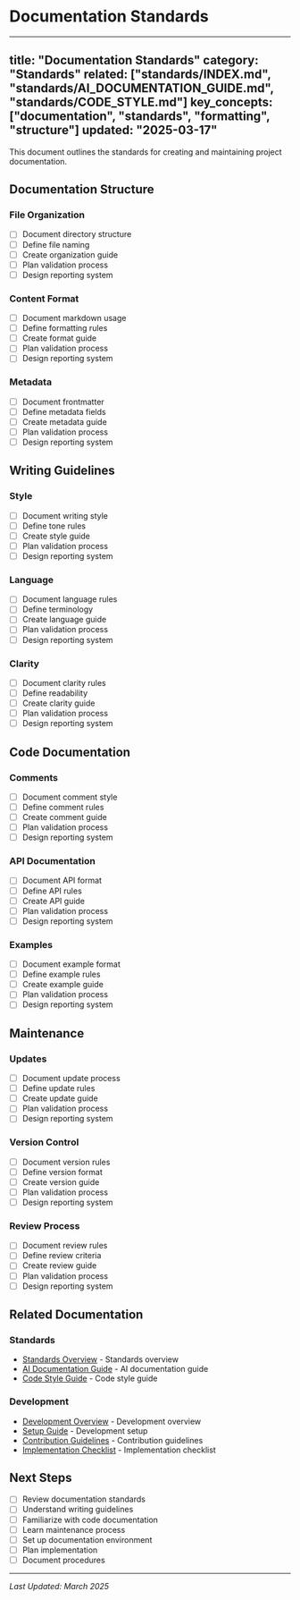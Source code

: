 # Documentation Standards

---
title: "Documentation Standards"
category: "Standards"
related: ["standards/INDEX.md", "standards/AI_DOCUMENTATION_GUIDE.md", "standards/CODE_STYLE.md"]
key_concepts: ["documentation", "standards", "formatting", "structure"]
updated: "2025-03-17"
---

This document outlines the standards for creating and maintaining project documentation.

## Documentation Structure

### File Organization
- [ ] Document directory structure
- [ ] Define file naming
- [ ] Create organization guide
- [ ] Plan validation process
- [ ] Design reporting system

### Content Format
- [ ] Document markdown usage
- [ ] Define formatting rules
- [ ] Create format guide
- [ ] Plan validation process
- [ ] Design reporting system

### Metadata
- [ ] Document frontmatter
- [ ] Define metadata fields
- [ ] Create metadata guide
- [ ] Plan validation process
- [ ] Design reporting system

## Writing Guidelines

### Style
- [ ] Document writing style
- [ ] Define tone rules
- [ ] Create style guide
- [ ] Plan validation process
- [ ] Design reporting system

### Language
- [ ] Document language rules
- [ ] Define terminology
- [ ] Create language guide
- [ ] Plan validation process
- [ ] Design reporting system

### Clarity
- [ ] Document clarity rules
- [ ] Define readability
- [ ] Create clarity guide
- [ ] Plan validation process
- [ ] Design reporting system

## Code Documentation

### Comments
- [ ] Document comment style
- [ ] Define comment rules
- [ ] Create comment guide
- [ ] Plan validation process
- [ ] Design reporting system

### API Documentation
- [ ] Document API format
- [ ] Define API rules
- [ ] Create API guide
- [ ] Plan validation process
- [ ] Design reporting system

### Examples
- [ ] Document example format
- [ ] Define example rules
- [ ] Create example guide
- [ ] Plan validation process
- [ ] Design reporting system

## Maintenance

### Updates
- [ ] Document update process
- [ ] Define update rules
- [ ] Create update guide
- [ ] Plan validation process
- [ ] Design reporting system

### Version Control
- [ ] Document version rules
- [ ] Define version format
- [ ] Create version guide
- [ ] Plan validation process
- [ ] Design reporting system

### Review Process
- [ ] Document review rules
- [ ] Define review criteria
- [ ] Create review guide
- [ ] Plan validation process
- [ ] Design reporting system

## Related Documentation

### Standards
- [Standards Overview](INDEX.md) - Standards overview
- [AI Documentation Guide](AI_DOCUMENTATION_GUIDE.md) - AI documentation guide
- [Code Style Guide](CODE_STYLE.md) - Code style guide

### Development
- [Development Overview](../development/INDEX.md) - Development overview
- [Setup Guide](../development/SETUP.md) - Development setup
- [Contribution Guidelines](../development/CONTRIBUTING.md) - Contribution guidelines
- [Implementation Checklist](../development/IMPLEMENTATION_CHECKLIST.md) - Implementation checklist

## Next Steps

- [ ] Review documentation standards
- [ ] Understand writing guidelines
- [ ] Familiarize with code documentation
- [ ] Learn maintenance process
- [ ] Set up documentation environment
- [ ] Plan implementation
- [ ] Document procedures

---

*Last Updated: March 2025* 